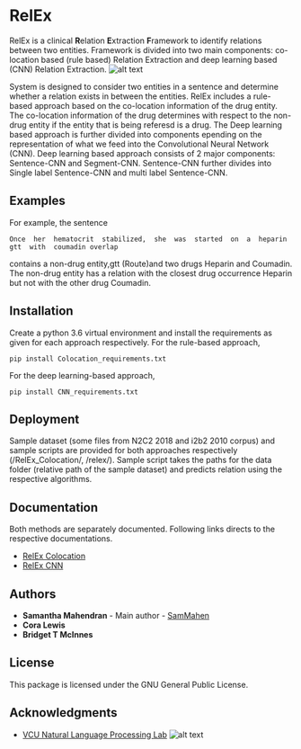 # RelEx

RelEx is a clinical **R**elation **E**xtraction **F**ramework to identify relations between two entities. Framework is divided into two main components: co-location based (rule based) Relation Extraction and deep learning based (CNN) Relation Extraction. 
![alt text](https://nlp.cs.vcu.edu/images/Edit_NanomedicineDatabase.png "Nanoinformatics")

System is designed to consider two entities in a sentence and determine whether a relation exists in between the entities. RelEx includes a rule-based approach based on the co-location information of the drug entity. The co-location information of the drug determines with respect to the non-drug entity if the entity that is being referesd is a drug. The Deep learning based approach is further divided into components epending on the representation of what we feed into the Convolutional Neural Network (CNN). Deep learning based approach consists of 2 major components: Sentence-CNN  and Segment-CNN. Sentence-CNN further divides into Single label Sentence-CNN and multi label Sentence-CNN. 

## Examples

For example, the sentence
```
Once  her  hematocrit  stabilized,  she  was  started  on  a  heparin  gtt  with  coumadin overlap
```
contains a non-drug entity,gtt (Route)and two drugs Heparin and Coumadin. The non-drug entity has a relation with the closest drug occurrence Heparin but not with the other drug Coumadin.

## Installation

Create a python 3.6 virtual environment and install the requirements as given for each approach respectively.
For the rule-based approach, 
```
pip install Colocation_requirements.txt
```
For the deep learning-based approach, 
```
pip install CNN_requirements.txt
```

## Deployment

Sample dataset (some files from N2C2 2018 and i2b2 2010 corpus) and sample scripts are provided for both approaches respectively (/RelEx_Colocation/, /relex/). Sample script takes the paths for the data folder (relative path of the sample dataset) and predicts relation using the respective algorithms.

## Documentation
Both methods are separately documented. Following links directs to the respective documentations.
- [RelEx Colocation](https://github.com/SamMahen/RelEx/blob/master/RelEx_Colocation/README.md)
- [RelEx CNN](https://github.com/SamMahen/RelEx/blob/master/relex/README.md)

## Authors

* **Samantha Mahendran** - Main author - [SamMahen](https://github.com/SamMahen)
* **Cora Lewis**
* **Bridget T McInnes**

## License

This package is licensed under the GNU General Public License.

## Acknowledgments
- [VCU Natural Language Processing Lab](https://nlp.cs.vcu.edu/)     ![alt text](https://nlp.cs.vcu.edu/images/vcu_head_logo "VCU")
